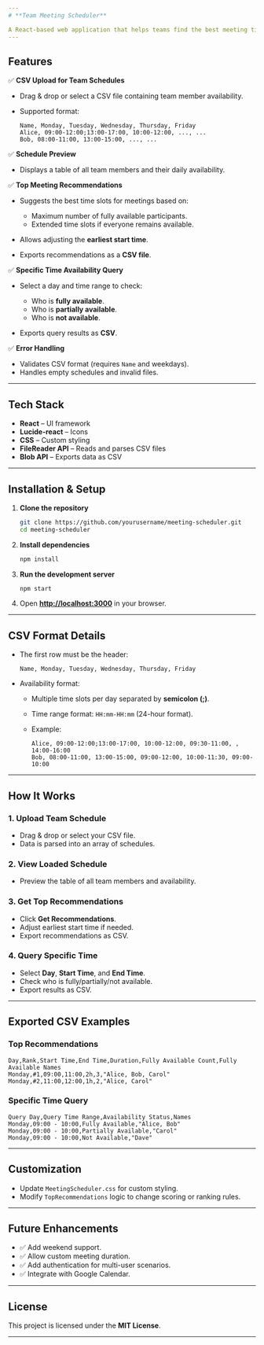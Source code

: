 ```yaml
---
# **Team Meeting Scheduler**

A React-based web application that helps teams find the best meeting times by analyzing individual availability from a CSV schedule. The app provides **top meeting time recommendations** and allows **specific time availability queries**, making scheduling easier and more efficient.
---
```


## **Features**

✅ **CSV Upload for Team Schedules**

- Drag & drop or select a CSV file containing team member availability.
- Supported format:

  ```
  Name, Monday, Tuesday, Wednesday, Thursday, Friday
  Alice, 09:00-12:00;13:00-17:00, 10:00-12:00, ..., ...
  Bob, 08:00-11:00, 13:00-15:00, ..., ...
  ```

✅ **Schedule Preview**

- Displays a table of all team members and their daily availability.

✅ **Top Meeting Recommendations**

- Suggests the best time slots for meetings based on:

  - Maximum number of fully available participants.
  - Extended time slots if everyone remains available.

- Allows adjusting the **earliest start time**.
- Exports recommendations as a **CSV file**.

✅ **Specific Time Availability Query**

- Select a day and time range to check:

  - Who is **fully available**.
  - Who is **partially available**.
  - Who is **not available**.

- Exports query results as **CSV**.

✅ **Error Handling**

- Validates CSV format (requires `Name` and weekdays).
- Handles empty schedules and invalid files.

---

## **Tech Stack**

- **React** – UI framework
- **Lucide-react** – Icons
- **CSS** – Custom styling
- **FileReader API** – Reads and parses CSV files
- **Blob API** – Exports data as CSV

---

## **Installation & Setup**

1. **Clone the repository**

   ```bash
   git clone https://github.com/yourusername/meeting-scheduler.git
   cd meeting-scheduler
   ```

2. **Install dependencies**

   ```bash
   npm install
   ```

3. **Run the development server**

   ```bash
   npm start
   ```

4. Open **[http://localhost:3000](http://localhost:3000)** in your browser.

---

## **CSV Format Details**

- The first row must be the header:

  ```
  Name, Monday, Tuesday, Wednesday, Thursday, Friday
  ```

- Availability format:

  - Multiple time slots per day separated by **semicolon (;)**.
  - Time range format: `HH:mm-HH:mm` (24-hour format).
  - Example:

    ```
    Alice, 09:00-12:00;13:00-17:00, 10:00-12:00, 09:30-11:00, , 14:00-16:00
    Bob, 08:00-11:00, 13:00-15:00, 09:00-12:00, 10:00-11:30, 09:00-10:00
    ```

---

## **How It Works**

### **1. Upload Team Schedule**

- Drag & drop or select your CSV file.
- Data is parsed into an array of schedules.

### **2. View Loaded Schedule**

- Preview the table of all team members and availability.

### **3. Get Top Recommendations**

- Click **Get Recommendations**.
- Adjust earliest start time if needed.
- Export recommendations as CSV.

### **4. Query Specific Time**

- Select **Day**, **Start Time**, and **End Time**.
- Check who is fully/partially/not available.
- Export results as CSV.

---

## **Exported CSV Examples**

### **Top Recommendations**

```
Day,Rank,Start Time,End Time,Duration,Fully Available Count,Fully Available Names
Monday,#1,09:00,11:00,2h,3,"Alice, Bob, Carol"
Monday,#2,11:00,12:00,1h,2,"Alice, Carol"
```

### **Specific Time Query**

```
Query Day,Query Time Range,Availability Status,Names
Monday,09:00 - 10:00,Fully Available,"Alice, Bob"
Monday,09:00 - 10:00,Partially Available,"Carol"
Monday,09:00 - 10:00,Not Available,"Dave"
```

---

## **Customization**

- Update `MeetingScheduler.css` for custom styling.
- Modify `TopRecommendations` logic to change scoring or ranking rules.

---

## **Future Enhancements**

- ✅ Add weekend support.
- ✅ Allow custom meeting duration.
- ✅ Add authentication for multi-user scenarios.
- ✅ Integrate with Google Calendar.

---

## **License**

This project is licensed under the **MIT License**.

---
